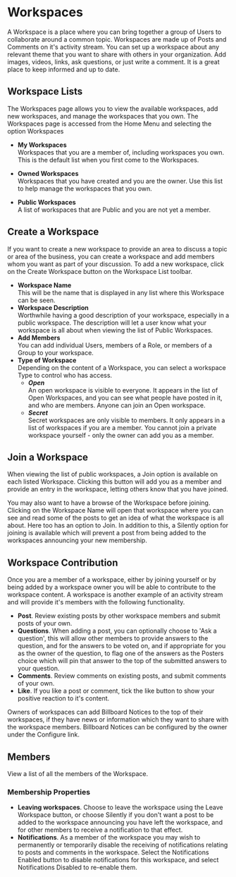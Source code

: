 # Workspaces
A Workspace is a place where you can bring together a group of Users to collaborate around a common topic. Workspaces are made up of Posts and Comments on it's activity stream. You can set up a workspace about any relevant theme that you want to share with others in your organization. Add images, videos, links, ask questions, or just write a comment. It is a great place to keep informed and up to date.

## Workspace Lists
The Workspaces page allows you to view the available workspaces, add new workspaces, and manage the workspaces that you own. The Workspaces page is accessed from the Home Menu and selecting the option Workspaces

* **My Workspaces**<br>Workspaces that you are a member of, including workspaces you own. This is the default list when you first come to the Workspaces.

* **Owned Workspaces**<br>Workspaces that you have created and you are the owner. Use this list to help manage the workspaces that you own.

* **Public Workspaces**<br>A list of workspaces that are Public and you are not yet a member.

## Create a Workspace
If you want to create a new workspace to provide an area to discuss a topic or area of the business, you can create a workspace and add members whom you want as part of your discussion. To add a new workspace, click on the Create Workspace button on the Workspace List toolbar.

* **Workspace Name**<br>This will be the name that is displayed in any list where this Workspace can be seen.
* **Workspace Description**<br>Worthwhile having a good description of your workspace, especially in a public workspace. The description will let a user know what your workspace is all about when viewing the list of Public Workspaces.
* **Add Members**<br>You can add individual Users, members of a Role, or members of a Group to your workspace.
* **Type of Workspace**<br>Depending on the content of a Workspace, you can select a workspace Type to control who has access.
    * ***Open***<br>An open workspace is visible to everyone. It appears in the list of Open Workspaces, and you can see what people have posted in it, and who are members. Anyone can join an Open workspace.
    * ***Secret***<br>Secret workspaces are only visible to members. It only appears in a list of workspaces if you are a member. You cannot join a private workspace yourself - only the owner can add you as a member.

## Join a Workspace
When viewing the list of public workspaces, a Join option is available on each listed Workspace. Clicking this button will add you as a member and provide an entry in the workspace, letting others know that you have joined.

You may also want to have a browse of the Workspace before joining. Clicking on the Workspace Name will open that workspace where you can see and read some of the posts to get an idea of what the workspace is all about. Here too has an option to Join. In addition to this, a Silently option for joining is available which will prevent a post from being added to the workspaces announcing your new membership.

## Workspace Contribution
Once you are a member of a workspace, either by joining yourself or by being added by a workspace owner you will be able to contribute to the workspace content. A workspace is another example of an activity stream and will provide it's members with the following functionality.

* **Post**. Review existing posts by other workspace members and submit posts of your own.
* **Questions**. When adding a post, you can optionally choose to 'Ask a question', this will allow other members to provide answers to the question, and for the answers to be voted on, and if appropriate for you as the owner of the question, to flag one of the answers as the Posters choice which will pin that answer to the top of the submitted answers to your question.
* **Comments**. Review comments on existing posts, and submit comments of your own.
* **Like**. If you like a post or comment, tick the like button to show your positive reaction to it's content.

Owners of workspaces can add Billboard Notices to the top of their workspaces, if they have news or information which they want to share with the workspace members. Billboard Notices can be configured by the owner under the Configure link.

## Members
View a list of all the members of the Workspace.

### Membership Properties
* **Leaving workspaces**. Choose to leave the workspace using the Leave Workspace button, or choose Silently if you don't want a post to be added to the workspace announcing you have left the workspace, and for other members to receive a notification to that effect.
* **Notifications**. As a member of the workspace you may wish to permanently or temporarily disable the receiving of notifications relating to posts and comments in the workspace. Select the Notifications Enabled button to disable notifications for this workspace, and select Notifications Disabled to re-enable them.
<!-- https://wiki.hornbill.com/index.php?title=Workspaces >